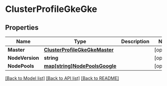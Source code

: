 # ClusterProfileGkeGke

## Properties
Name | Type | Description | Notes
------------ | ------------- | ------------- | -------------
**Master** | [**ClusterProfileGkeGkeMaster**](ClusterProfileGKE_gke_master.md) |  | [optional] 
**NodeVersion** | **string** |  | [optional] 
**NodePools** | [**map[string]NodePoolsGoogle**](NodePoolsGoogle.md) |  | [optional] 

[[Back to Model list]](../README.md#documentation-for-models) [[Back to API list]](../README.md#documentation-for-api-endpoints) [[Back to README]](../README.md)


